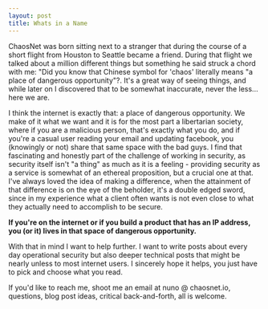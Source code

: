 ```yaml
---
layout: post
title: Whats in a Name
---
```




ChaosNet was born sitting next to a stranger that during the course of a short flight from Houston to Seattle became a friend. During that flight we talked about a million different things but something he said struck a chord with me: "Did you know that Chinese symbol for 'chaos' literally means "a place of dangerous opportunity"?. It's a great way of seeing things, and while later on I discovered that to be somewhat inaccurate, never the less... here we are.

I think the internet is exactly that: a place of dangerous opportunity. We make of it what we want and it is for the most part a libertarian society, where if you are a malicious person, that's exactly what you do, and if you're a casual user reading your email and updating facebook, you (knowingly or not) share that same space with the bad guys. I find that fascinating and honestly part of the challenge of working in security, as security itself isn't "a thing" as much as it is a feeling - providing security as a service is somewhat of an ethereal proposition, but a crucial one at that. I've always loved the idea of making a difference, when the attainment of that difference is on the eye of the beholder, it's a double edged sword, since in my experience what a client often wants is not even close to what they actually need to accomplish to be secure.

**If you're on the internet or if you build a product that has an IP address, you (or it) lives in that space of dangerous opportunity.**

With that in mind I want to help further. I want to write posts about every day operational security but also deeper technical posts that might be nearly unless to most internet users. I sincerely hope it helps, you just have to pick and choose what you read.

If you'd like to reach me, shoot me an email at nuno @ chaosnet.io, questions, blog post ideas, critical back-and-forth, all is welcome.
